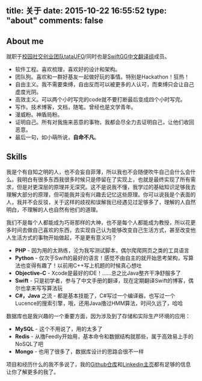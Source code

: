 title: 关于
date: 2015-10-22 16:55:52
type: "about"
comments: false
---

## About me
就职于[校园社交创业团队tataUFO](http://www.tataufo.com)/同时也是[SwiftGG中文翻译组](http://swift.gg/)成员。

* 软件工程。喜欢梳理，喜欢好的设计和架构。
* 团队狗。喜欢和一群好基友一起做好玩的事情。特别是Hackathon！狂热！
* 自由主义。我不需要束缚，自由反而可以被更多的人认可，而束缚只会让自己虚度光阴。
* 高效主义。可以两个小时写完的code就不要打断最后变成四个小时写完。
* 写作。技术博客，文档，随笔。曾经也是文学青年。
* 漫威粉。神盾局粉。
* 证明自己。所有对我施来恶意的事物，我都会尽全力去证明自己，让他们收回恶意。
* 最后一句，如小萌所说，**自命不凡**。

## Skills
我是个有自知之明的人，也不会妄自菲薄，所以我也不会随便吹牛自己会什么会什么。我明白有很多东西我很多时候只是停留在了实现上，也就是最终实现了所有需求，但是对更深层的原理并无深究。这不是说我不懂，我学过的基础知识足够我去理解大部分的原理，但可能我并没有兴趣去记忆这些原理。你可以说我是个表面的人，我并不会反驳，关于这样的歧视和误解我已经遇见过足够多了，理解的人自然明白，不理解的人也自然有他们的道理。

我们不是每个人都能成为巧哥那样的大神，也不是每个人都能成为教授，所以花更多时间去做自己喜欢的东西，去实现自己认为能够改变自己生活方式，甚至改变他人生活方式的事物开始做起，不是更有意义吗？

* **PHP** - 因为用的太熟练，沦为我写测试脚本，偶尔爬爬网页之类的工具语言
* **Python** - 仅次于Swift的最好的语言！感觉不由自主的就开始思考架构，写算法也变得有趣了！以前用C++写上机题的时候真心想吐
* **Objective-C** - Xcode是最好的IDE！……总之比Java整齐干净舒服多了
* **Swift** - 只是初学者，参与了中文手册的翻译，现在定期翻译Swift的博客，偶尔也拿来写写算法玩
* **C#，Java** 之流 - 都是基本技能了，C#写过一个编译器，也写过一个Lucence的搜索引擎，哦，还用Java撸过HMM算法，时间久远了，哈哈

数据库也是我兴趣的一个重要方面，因为涉及到了存储和实际生产环境的应用：

* **MySQL** - 这个不用说了，用的太多了
* **Redis** - 从撸Feedly开始用，基本命令和数据结构就那些，属于高效易上手的NoSQL了吧
* **Mongo** - 也用了很多了，数据库设计的思路会很不一样

项目和经历什么的我不多说了，我的[Github仓库](https://github.com/SergioChan)和[Linkedin主页](https://cn.linkedin.com/pub/sergio-chan/42/14b/a6)都有足够的信息让你了解更多的我了。
